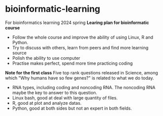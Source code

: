 # bioinformatic-learning

For bioinformatics learning 2024 spring
**Learing plan for bioinformatic course**
- Follow the whole course and improve the ability of using Linux, R and Python. 
- Try to discuss with others, learn from peers and find more learning source
- Polish the ability to use computer
- Practise makes perfect, spend more time practicing coding

**Note for the first class**
Five top rank questions released in Science, among which "Why humans have so few genes?" is related to what we do today.
- RNA types, including coding and noncoding RNA. The noncoding RNA maybe the key to answer to this question.
- Linux bash, good at deal with large quantity of files.
- R, good at plot and analyze datas.
- Python, good at both sides but not an expert in both fields.
